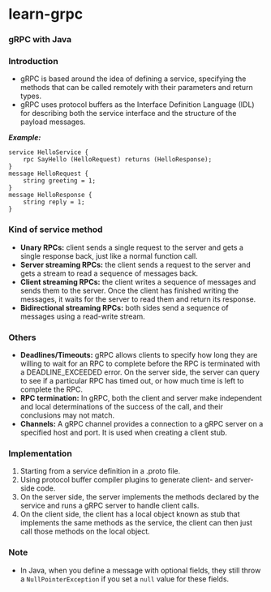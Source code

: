 # learn-grpc
### gRPC with Java

### Introduction
- gRPC is based around the idea of defining a service, specifying the methods that can be called remotely with their parameters and return types.
- gRPC uses protocol buffers as the Interface Definition Language (IDL) for describing both the service interface and the structure of the payload messages.

***Example:***

```
service HelloService {
    rpc SayHello (HelloRequest) returns (HelloResponse);
}
message HelloRequest {
    string greeting = 1;
}
message HelloResponse {
    string reply = 1;
}
```

### Kind of service method
- **Unary RPCs:** client sends a single request to the server and gets a single response back, just like a normal function call.
- **Server streaming RPCs:** the client sends a request to the server and gets a stream to read a sequence of messages back.
- **Client streaming RPCs:** the client writes a sequence of messages and sends them to the server. Once the client has finished writing the messages, it waits for the server to read them and return its response.
- **Bidirectional streaming RPCs:** both sides send a sequence of messages using a read-write stream.

### Others
- **Deadlines/Timeouts:** gRPC allows clients to specify how long they are willing to wait for an RPC to complete before the RPC is terminated with a DEADLINE_EXCEEDED error. On the server side, the server can query to see if a particular RPC has timed out, or how much time is left to complete the RPC.
- **RPC termination:** In gRPC, both the client and server make independent and local determinations of the success of the call, and their conclusions may not match.
- **Channels:** A gRPC channel provides a connection to a gRPC server on a specified host and port. It is used when creating a client stub.

### Implementation
1. Starting from a service definition in a .proto file.
2. Using protocol buffer compiler plugins to generate client- and server-side code.
3. On the server side, the server implements the methods declared by the service and runs a gRPC server to handle client calls.
4. On the client side, the client has a local object known as stub that implements the same methods as the service, the client can then just call those methods on the local object.

### Note
- In Java, when you define a message with optional fields, they still throw a `NullPointerException` if you set a `null` value for these fields.
